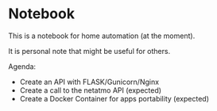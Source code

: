 # Notebook

This is a notebook for home automation (at the moment).

It is personal note that might be useful for others.

Agenda:
- Create an API with FLASK/Gunicorn/Nginx
- Create a call to the netatmo API (expected)
- Create a Docker Container for apps portability (expected)
